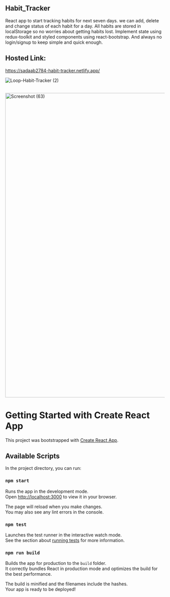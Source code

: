 ## Habit_Tracker
React app to start tracking habits for next seven days. we can add, delete and change status of each habit for a day. All habits are stored in localStorage so no worries about getting habits lost. Implement state using redux-toolkit and styled components using react-bootstrap. And always no login/signup to keep simple and quick enough.

## Hosted Link:
https://sadaab2784-habit-tracker.netlify.app/

![Loop-Habit-Tracker (2)](https://user-images.githubusercontent.com/106314415/201147211-92c9d68d-f99a-4113-8d61-a901c273d3a1.png)

<br/>

<img width="958" alt="Screenshot (63)" src="https://user-images.githubusercontent.com/106314415/201146574-efd2ed3c-5d1c-44e3-a2e9-c2cdbe6061b0.png">

<br/>



# Getting Started with Create React App

This project was bootstrapped with [Create React App](https://github.com/facebook/create-react-app).

## Available Scripts

In the project directory, you can run:

### `npm start`

Runs the app in the development mode.\
Open [http://localhost:3000](http://localhost:3000) to view it in your browser.

The page will reload when you make changes.\
You may also see any lint errors in the console.

### `npm test`

Launches the test runner in the interactive watch mode.\
See the section about [running tests](https://facebook.github.io/create-react-app/docs/running-tests) for more information.

### `npm run build`

Builds the app for production to the `build` folder.\
It correctly bundles React in production mode and optimizes the build for the best performance.

The build is minified and the filenames include the hashes.\
Your app is ready to be deployed!
